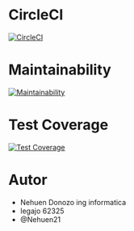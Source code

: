

# CircleCI
[![CircleCI](https://dl.circleci.com/status-badge/img/gh/um-computacion-tm/ajedrez-2024-Nehuen21/tree/main.svg?style=svg)](https://dl.circleci.com/status-badge/redirect/gh/um-computacion-tm/ajedrez-2024-Nehuen21/tree/main)

# Maintainability
[![Maintainability](https://api.codeclimate.com/v1/badges/cfce0e3e97bd529639dd/maintainability)](https://codeclimate.com/github/um-computacion-tm/ajedrez-2024-Nehuen21/maintainability)

# Test Coverage
[![Test Coverage](https://api.codeclimate.com/v1/badges/cfce0e3e97bd529639dd/test_coverage)](https://codeclimate.com/github/um-computacion-tm/ajedrez-2024-Nehuen21/test_coverage)


# Autor
- Nehuen Donozo ing informatica
- legajo 62325
- @Nehuen21